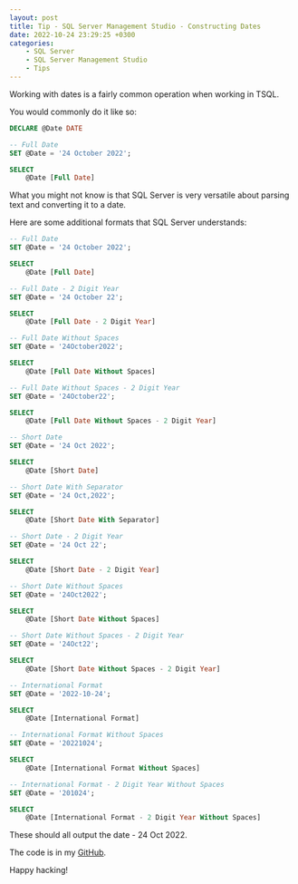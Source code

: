 ```yaml
---
layout: post
title: Tip - SQL Server Management Studio - Constructing Dates
date: 2022-10-24 23:29:25 +0300
categories:
    - SQL Server
    - SQL Server Management Studio
    - Tips
---
```

Working with dates is a fairly common operation when working in TSQL.

You would commonly do it like so:

```sql
DECLARE @Date DATE

-- Full Date
SET @Date = '24 October 2022';

SELECT
    @Date [Full Date]
```

What you might not know is that SQL Server is very versatile about parsing text and converting it to a date.

Here are some additional formats that SQL Server understands:


```sql
-- Full Date
SET @Date = '24 October 2022';

SELECT
    @Date [Full Date]

-- Full Date - 2 Digit Year
SET @Date = '24 October 22';

SELECT
    @Date [Full Date - 2 Digit Year]

-- Full Date Without Spaces
SET @Date = '24October2022';

SELECT
    @Date [Full Date Without Spaces]

-- Full Date Without Spaces - 2 Digit Year
SET @Date = '24October22';

SELECT
    @Date [Full Date Without Spaces - 2 Digit Year]

-- Short Date
SET @Date = '24 Oct 2022';

SELECT
    @Date [Short Date]

-- Short Date With Separator
SET @Date = '24 Oct,2022';

SELECT
    @Date [Short Date With Separator]

-- Short Date - 2 Digit Year
SET @Date = '24 Oct 22';

SELECT
    @Date [Short Date - 2 Digit Year]

-- Short Date Without Spaces
SET @Date = '24Oct2022';

SELECT
    @Date [Short Date Without Spaces]

-- Short Date Without Spaces - 2 Digit Year
SET @Date = '24Oct22';

SELECT
    @Date [Short Date Without Spaces - 2 Digit Year]

-- International Format
SET @Date = '2022-10-24';

SELECT
    @Date [International Format]

-- International Format Without Spaces
SET @Date = '20221024';

SELECT
    @Date [International Format Without Spaces]

-- International Format - 2 Digit Year Without Spaces
SET @Date = '201024';

SELECT
    @Date [International Format - 2 Digit Year Without Spaces]
```

These should all output the date  - 24 Oct 2022.

The code is in my [GitHub](https://github.com/conradakunga/BlogCode/tree/master/2022-10-24%20-%20SQL%20Server%20Date%20Formatting).

Happy hacking!
